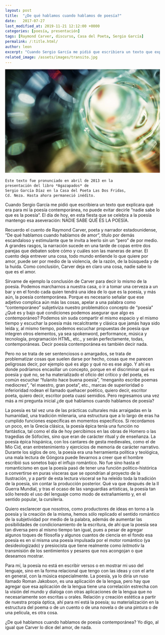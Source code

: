 ```yaml
---
layout: post
title:  "¿De qué hablamos cuando hablamos de poesía?"
date:   2017-07-27
last_modified_at: 2019-11-21 12:12:00 +0000
categories: [poesía, presentación]
tags: [Raymond Carver, discurso, Casa del Poeta, Sergio García]
permalink: /:title.html/
author: leon
excerpt: "Cuando Sergio García me pidió que escribiera un texto que explicara qué era para mí la poesía contemporánea, no puede evitar decirle “nadie sabe lo que es la poesía”. El día de hoy, en esta fiesta que se celebra a la poesía mantengo esa aseveración: NADIE SABE QUÉ ES LA POESÍA."
related_image: /assets/images/transito.jpg
---
```


![Tránsito](/assets/images/transito.jpg)

```
Este texto fue pronunciado en abril de 2013 en la
presentación del libro *Agazapados* de
Sergio García Díaz en la Casa del Poeta Las Dos Fridas,
Cd. Neza. Hasta ahora permaneció inédito.
```

Cuando Sergio García me pidió que escribiera un texto que explicara qué era para mí la poesía contemporánea, no puede evitar decirle “nadie sabe lo que es la poesía”. El día de hoy, en esta fiesta que se celebra a la poesía mantengo esa aseveración: NADIE SABE QUÉ ES LA POESÍA.

Recuerdo el cuento de Raymond Carver, poeta y narrador estadounidense, “De qué hablamos cuando hablamos de amor”, título por demás escandaloso y estimulante que te invita a leerlo sin un “pero” de por medio. A grandes rasgos, la narración sucede en una tarde de copas entre dos parejas que debaten sobre cómo y cuáles son las maneras de amar. El cuento deja entrever una cosa, todo mundo entiende lo que quiere por amor, puede ser por medio de la violencia, de la razón, de la búsqueda y de la huida. Como conclusión, Carver deja en claro una cosa, nadie sabe lo que es el amor.

Sírvame de ejemplo la conclusión de Carver para decir lo mismo de la poesía. Podemos marcharnos a nuestra casa, o ir a tomar una cerveza a un bar y en el fondo cada quien tendrá una idea de lo que es la poesía, y más aún, la poesía contemporánea. Porque es necesario señalar que ese adjetivo complica aún más las cosas, apelar a una palabra como “contemporáneo” subjetiviza nuestro problemático concepto de “poesía” ¿Qué es y bajo qué condiciones podemos asegurar que algo es contemporáneo? Podemos sin suda compartir el mismo espacio y el mismo tiempo y escuchar la poesía más recalcitrante y clásica que jamás haya sido leída y, al mismo tiempo, podemos escuchar propuestas de poesía que integren otros elementos, ya sea spokenword, performance, música y tecnología, programación HTML, etc., y serán perfectamente, todas, contemporáneas. Decir poesía contemporánea es también decir nada.

Pero no se trata de ser sentenciosos o amargados, se trata de problematizar cosas que suelen darse por hecho, cosas que me parecen peligrosas decir, por ejemplo qué es algo y qué no es ese algo. Y ahí es donde podríamos encasillar un concepto, porque en el discriminar qué es poesía y qué no, se ha materializado el oficio del crítico y del poeta, es común escuchar “fulanito hace buena poesía”, “menganito escribe poemas mediocres”, “el maestro, gran poeta”, etc., marcas de superioridad o inferioridad rodean el llamado quehacer poético, quiero decir, escritor poeta, quiero decir, escritor poeta cuasi semidios. Pero regresamos una vez más a mi pregunta inicial ¿de qué hablamos cuando hablamos de poesía?

La poesía es tal vez una de las prácticas culturales más arraigadas en la humanidad, una tradición milenaria, una estructura que a lo largo de eras ha cumplido funciones específicas en momentos específicos. Si recordamos un poco, en la Grecia clásica, la poesía épica tenía una función no fantástica, tal como el día de hoy percibimos en las obras de Homero o las tragedias de Sófocles, sino que eran de carácter ritual y de enseñanza. La poesía épica hispánica, con los cantares de gesta medievales, como el de Mío Cid, eran entretenimiento y ejercicios de memoria de carácter narrativo. Durante los siglos de oro, la poesía era una herramienta política y teológica, una mala lectura de Góngora puede llevarnos a creer que el hombre escribió sus sonetos bajo el influjo romántico. No fue sino hasta el romanticismo en que la poesía pasó de tener una función politico-histórica a convertirse en puras visceras que se opondrían al proyecto de la Ilustración, y a partir de esta lectura visceral se ha releído toda la tradición de la poesía, sin contar la producción posterior. Qué va que después de la II Guerra Mundial, y tras el ocaso de las vanguardias artísticas, la poesía tan sólo heredo el uso del lenguaje como modo de extrañamiento y, en el sentido popular, la cursilería.

Quiero esclarecer que nosotros, como productores de ideas en torno a la poesía y la creación de la misma, hemos sólo replicado el sentido romántico de la subjetividad por medio de la palabra, además de aumentar las posibilidades de condicionamiento de la escritura, de ahí que la poesía sea tan diversa pero al mismo tiempo tan igual, pues a pesar de agregar algunos toques de filosofía y algunos cuantos de ciencia en el fondo esa poesía es en sí misma una poesía impulsada por el motor romántico (ya desideologizado) y presiocista que tiene realmente como *leitmotiv* la transmisión de los sentimientos y pesares que nos acongojan o que deseamos mostrar.

Para mí, la poesía no está en escribir versos o en mostrar mi uso del lenguaje, sino en la forma relacional que tengo con las ideas y con el arte en general, con la música especialmente. La poesía, ya lo diría un ruso llamado Roman Jakobson, es una aplicación de la lengua, pero hay que agregar que esa aplicación de la lengua tiene una correlación estrecha con la visión del mundo y dialoga con otras aplicaciones de la lengua que no necesariamente son escritas u orales. Relación y creación estética a partir de nuestra propia óptica, ahí para mí está la poesía; su materialización en la estructura del poema o de un cuento o de una novela o de una pintura o de una película, es otra cosa.

¿De qué hablamos cuando hablamos de poesía contemporánea? Yo digo, al igual que Carver lo dice del amor, de nada.
